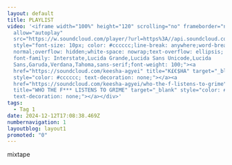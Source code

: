```yaml
---
layout: default
title: PLAYLIST
video: '<iframe width="100%" height="120" scrolling="no" frameborder="no"
  allow="autoplay"
  src="https://w.soundcloud.com/player/?url=https%3A//api.soundcloud.com/tracks/1986061783&color=%23101010&auto_play=false&hide_related=false&show_comments=true&show_user=true&show_reposts=false&show_teaser=true"></iframe><div
  style="font-size: 10px; color: #cccccc;line-break: anywhere;word-break:
  normal;overflow: hidden;white-space: nowrap;text-overflow: ellipsis;
  font-family: Interstate,Lucida Grande,Lucida Sans Unicode,Lucida
  Sans,Garuda,Verdana,Tahoma,sans-serif;font-weight: 100;"><a
  href="https://soundcloud.com/keesha-agyei" title="K£€$HA" target="_blank"
  style="color: #cccccc; text-decoration: none;"></a><a
  href="https://soundcloud.com/keesha-agyei/who-the-f-listens-to-grime"
  title="WHO THE F*** LISTENS TO GRIME" target="_blank" style="color: #cccccc;
  text-decoration: none;"></a></div>'
tags:
  - Tag 1
date: 2024-12-12T17:08:38.469Z
numbernavigation: 1
layoutblog: layout1
promoted: "0"
---
```

m﻿ixtape